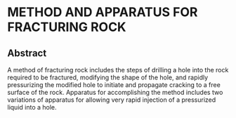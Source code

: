 # METHOD AND APPARATUS FOR FRACTURING ROCK

## Abstract
A method of fracturing rock includes the steps of drilling a hole into the rock required to be fractured, modifying the shape of the hole, and rapidly pressurizing the modified hole to initiate and propagate cracking to a free surface of the rock. Apparatus for accomplishing the method includes two variations of apparatus for allowing very rapid injection of a pressurized liquid into a hole.